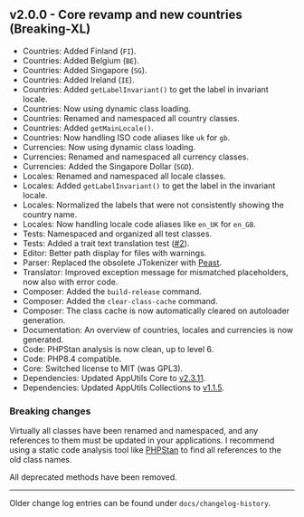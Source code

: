 ## v2.0.0 - Core revamp and new countries (Breaking-XL)
- Countries: Added Finland (`FI`).
- Countries: Added Belgium (`BE`).
- Countries: Added Singapore (`SG`). 
- Countries: Added Ireland (`IE`).
- Countries: Added `getLabelInvariant()` to get the label in invariant locale.
- Countries: Now using dynamic class loading.
- Countries: Renamed and namespaced all country classes.
- Countries: Added `getMainLocale()`.
- Countries: Now handling ISO code aliases like `uk` for `gb`.
- Currencies: Now using dynamic class loading.
- Currencies: Renamed and namespaced all currency classes.
- Currencies: Added the Singapore Dollar (`SGD`).
- Locales: Renamed and namespaced all locale classes.
- Locales: Added `getLabelInvariant()` to get the label in the invariant locale.
- Locales: Normalized the labels that were not consistently showing the country name.
- Locales: Now handling locale code aliases like `en_UK` for `en_GB`.
- Tests: Namespaced and organized all test classes.
- Tests: Added a trait text translation test ([#2](https://github.com/Mistralys/application-localization/issues/2)).
- Editor: Better path display for files with warnings.
- Parser: Replaced the obsolete JTokenizer with [Peast](https://github.com/mck89/peast).
- Translator: Improved exception message for mismatched placeholders, now also with error code.
- Composer: Added the `build-release` command.
- Composer: Added the `clear-class-cache` command.
- Composer: The class cache is now automatically cleared on autoloader generation.
- Documentation: An overview of countries, locales and currencies is now generated.
- Code: PHPStan analysis is now clean, up to level 6.
- Code: PHP8.4 compatible.
- Core: Switched license to MIT (was GPL3).
- Dependencies: Updated AppUtils Core to [v2.3.11](https://github.com/Mistralys/application-utils-core/releases/tag/2.3.11).
- Dependencies: Updated AppUtils Collections to [v1.1.5](https://github.com/Mistralys/application-utils-collections/releases/tag/1.1.5).

### Breaking changes

Virtually all classes have been renamed and namespaced, and any
references to them must be updated in your applications. 
I recommend using a static code analysis tool like [PHPStan](https://phpstan.org/)
to find all references to the old class names.

All deprecated methods have been removed.

-----

Older change log entries can be found under `docs/changelog-history`.
